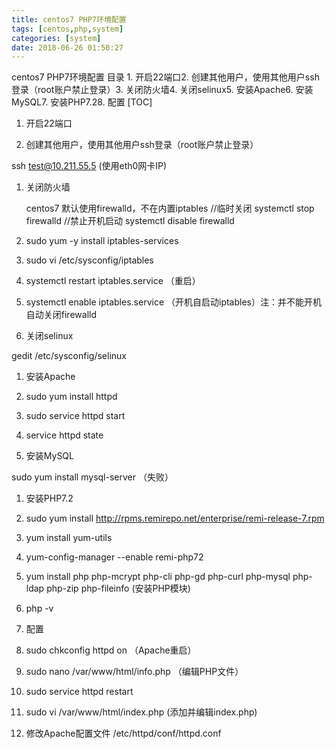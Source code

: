 ```yaml
---
title: centos7 PHP7环境配置
tags: [centos,php,system]
categories: [system]
date: 2018-06-26 01:50:27
---
```


centos7 PHP7环境配置 目录 1. 开启22端口2. 创建其他用户，使用其他用户ssh登录（root账户禁止登录）3. 关闭防火墙4. 关闭selinux5. 安装Apache6. 安装MySQL7. 安装PHP7.28. 配置 \[TOC\]

1.  开启22端口
    
2.  创建其他用户，使用其他用户ssh登录（root账户禁止登录）
    

ssh test@10.211.55.5 (使用eth0网卡IP)

1.  关闭防火墙

    centos7 默认使用firewalld，不在内置iptables
    //临时关闭
    systemctl stop firewalld
    //禁止开机启动
    systemctl disable firewalld
    

1.  sudo yum -y install iptables-services
2.  sudo vi /etc/sysconfig/iptables
3.  systemctl restart iptables.service （重启）
4.  systemctl enable iptables.service （开机自启动iptables）注：并不能开机自动关闭firewalld
    
5.  关闭selinux
    

gedit /etc/sysconfig/selinux

1.  安装Apache
    
2.  sudo yum install httpd
    
3.  sudo service httpd start
4.  service httpd state
    
5.  安装MySQL
    

sudo yum install mysql-server （失败）

1.  安装PHP7.2
    
2.  sudo yum install http://rpms.remirepo.net/enterprise/remi-release-7.rpm
    
3.  yum install yum-utils
4.  yum-config-manager --enable remi-php72
5.  yum install php php-mcrypt php-cli php-gd php-curl php-mysql php-ldap php-zip php-fileinfo (安装PHP模块)
6.  php -v
    
7.  配置
    
8.  sudo chkconfig httpd on （Apache重启）
    
9.  sudo nano /var/www/html/info.php （编辑PHP文件）
10.  sudo service httpd restart
11.  sudo vi /var/www/html/index.php (添加并编辑index.php)
12.  修改Apache配置文件 /etc/httpd/conf/httpd.conf
